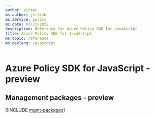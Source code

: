 ```yaml
---
author: xirzec
ms.author: jeffish
ms.service: policy
ms.data: 07/21/2022
description: Reference for Azure Policy SDK for JavaScript
title: Azure Policy SDK for JavaScript
ms.topic: reference
ms.devlang: javascript
---
```

# Azure Policy SDK for JavaScript - preview

## Management packages - preview
[!INCLUDE [mgmt-packages](policy-mgmt-index.md)]